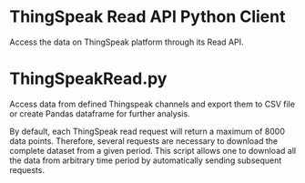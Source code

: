 # ThingSpeak Read API Python Client

Access the data on ThingSpeak platform through its Read API.

# ThingSpeakRead.py
Access data from defined Thingspeak channels and export them to CSV file or create Pandas dataframe for further analysis.

By default, each ThingSpeak read request will return a maximum of 8000 data points. Therefore, several requests are necessary to download the complete dataset from a given period. This script allows one to download all the data from arbitrary time period by automatically sending subsequent requests.
